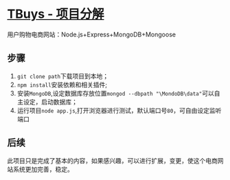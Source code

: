 ﻿# [TBuys - 项目分解][1] #

用户购物电商网站：Node.js+Express+MongoDB+Mongoose

## 步骤 ##

> 
1. `git clone path`下载项目到本地；
2. `npm install`安装依赖和相关插件;
3. 安装`MongoDB`,设定数据库存放位置`mongod --dbpath "\MondoDB\data"`可以自主设定，启动数据库；
4. 运行项目`node app.js`,打开浏览器进行测试，默认端口号`80`，可自由设定监听端口

## 后续 ##

此项目只是完成了基本的内容，如果感兴趣，可以进行扩展，变更，使这个电商网站系统更加完善，稳定。

[1]:https://github.com/whjin/EBWebsite